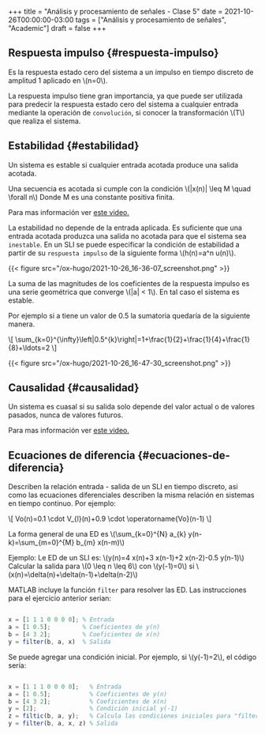 +++
title = "Análisis y procesamiento de señales - Clase 5"
date = 2021-10-26T00:00:00-03:00
tags = ["Análisis y procesamiento de señales", "Academic"]
draft = false
+++

## Respuesta impulso {#respuesta-impulso}

Es la respuesta estado cero del sistema a un impulso en tiempo discreto de amplitud 1 aplicado en \\(n=0\\).

La respuesta impulso tiene gran importancia, ya que puede ser utilizada para predecir la respuesta estado cero del sistema a cualquier entrada mediante la operación de `convolución`, si conocer la transformación \\(T\\) que realiza el sistema.


## Estabilidad {#estabilidad}

Un sistema es estable si cualquier entrada acotada produce una salida acotada.

Una secuencia es acotada si cumple con la condición \\(|x(n)| \leq M \quad \forall n\\)
Donde M es una constante positiva finita.

Para mas información ver [este video.](https://www.youtube.com/watch?v=ngJ2QWvMPbI)

La estabilidad no depende de la entrada aplicada. Es suficiente que una entrada acotada produzca una salida no acotada para que el sistema sea `inestable`. En un SLI se puede especificar la condición de estabilidad a partir de su `respuesta impulso` de la siguiente forma \\(h(n)=a^n u(n)\\).

{{< figure src="/ox-hugo/2021-10-26_16-36-07_screenshot.png" >}}

La suma de las magnitudes de los coeficientes de la respuesta impulso es una serie geométrica que converge \\(|a| < 1\\). En tal caso el sistema es estable.

Por ejemplo si a tiene un valor de 0.5 la sumatoria quedaría de la siguiente manera.

\\[
\sum\_{k=0}^{\infty}\left|0.5^{k}\right|=1+\frac{1}{2}+\frac{1}{4}+\frac{1}{8}+\ldots=2
\\]

{{< figure src="/ox-hugo/2021-10-26_16-47-30_screenshot.png" >}}


## Causalidad {#causalidad}

Un sistema es cuasal si su salida solo depende del valor actual o de valores pasados, nunca de valores futuros.

Para mas información ver [este video.](https://www.youtube.com/watch?v=mqwUtn5cip8&t=394s)


## Ecuaciones de diferencia {#ecuaciones-de-diferencia}

Describen la relación entrada - salida de un SLI en tiempo discreto, asi como las ecuaciones diferenciales describen la misma relación en sistemas en tiempo continuo. Por ejemplo:

\\[
Vo(n)=0.1 \cdot V\_{l}(n)+0.9 \cdot \operatorname{Vo}(n-1)
\\]

La forma general de una ED es \\(\sum\_{k=0}^{N} a\_{k} y(n-k)=\sum\_{m=0}^{M} b\_{m} x(n-m)\\)

Ejemplo: Le ED de un SLI es: \\(y(n)=4 x(n)+3 x(n-1)+2 x(n-2)-0.5 y(n-1)\\)
Calcular la salida para \\(0 \leq n \leq 6\\) con \\(y(-1)=0\\) si \\(x(n)=\delta(n)+\delta(n-1)+\delta(n-2)\\)

MATLAB incluye la función `filter` para resolver las ED. Las instrucciones para el ejercicio anterior serian:

```octave

x = [1 1 1 0 0 0 0]; % Entrada
a = [1 0.5];         % Coeficientes de y(n)
b = [4 3 2];         % Coeficientes de x(n)
y = filter(b, a, x)  % Salida
```

Se puede agregar una condición inicial. Por ejemplo, si \\(y(-1)=2\\), el código sería:

```octave

x = [1 1 1 0 0 0 0];   % Entrada
a = [1 0.5];           % Coeficientes de y(n)
b = [4 3 2];           % Coeficientes de x(n)
y = [2];               % Condición inicial y(-1)
z = filtic(b, a, y);   % Calcula las condiciones iniciales para "filter"
y = filter(b, a, x, z) % Salida
```